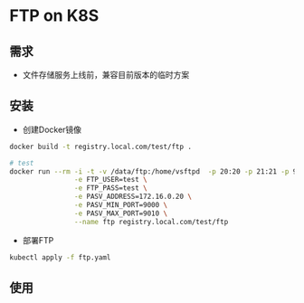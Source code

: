 # FTP on K8S

## 需求

* 文件存储服务上线前，兼容目前版本的临时方案

## 安装

* 创建Docker镜像

``` bash
docker build -t registry.local.com/test/ftp .

# test
docker run --rm -i -t -v /data/ftp:/home/vsftpd  -p 20:20 -p 21:21 -p 9000-9010:9000-9010 \
                -e FTP_USER=test \
                -e FTP_PASS=test \
                -e PASV_ADDRESS=172.16.0.20 \
                -e PASV_MIN_PORT=9000 \
                -e PASV_MAX_PORT=9010 \
                --name ftp registry.local.com/test/ftp
```

* 部署FTP

``` bash
kubectl apply -f ftp.yaml
```

## 使用
